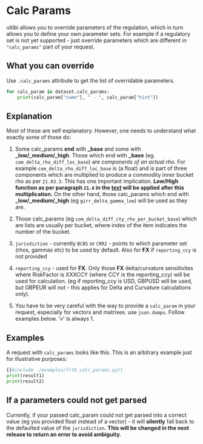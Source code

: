# Calc Params

ultibi allows you to override parameters of the regulation, which in turn allows you to define your own parameter sets. For example if a regulatory set is not yet supported - just override parameters which are different in `"calc_params"` part of your request.

## What you can override

Use `.calc_params` attribute to get the list of overridable parameters.

```python
for calc_param in dataset.calc_params:
    print(calc_param["name"], " - ", calc_param["hint"])
```

## Explanation

Most of these are self explanatory. However, one needs to understand what exactly some of those do:

1. Some calc_params **end** with **\_base** and some with **\_low/\_medium/\_high**. Those which end with **\_base** (eg. `com_delta_rho_diff_loc_base`) are *components of an actual rho*. For example `com_delta_rho_diff_loc_base` is (a float) and is part of three components which are multiplied to produce a commodity inner bucket rho as per `21.83.3`. This has one important implication. **Low/High function as per paragraph `21.6` in the [text](https://www.bis.org/bcbs/publ/d457.pdf) will be applied after this multiplication.** On the other hand, those calc_params which end with **\_low/\_medium/\_high** (eg `girr_delta_gamma_low`) will be used as they are.

1. Those calc_params (eg `com_delta_diff_cty_rho_per_bucket_base`) which are lists are usually per bucket, where index of the item indicates the number of the bucket.

1. `jurisdiction` - currently `BCBS` or `CRR2` - points to which parameter set (rhos, gammas etc) to be used by default. Also for **FX** if `reporting_ccy` is not provided

1. `reporting_ccy` - used for **FX**. Only those **FX** delta/curvature sensitivites where RiskFactor is XXXCCY (where CCY is the reporting_ccy) will be used for calculation. (eg if reporting_ccy is USD, GBPUSD will be used, but GBPEUR will not - this applies for Delta and Curvature calculations only).

1. You have to be very careful with the way to provide a `calc_param` in your request, especially for vectors and matrixes. use `json.dumps`. Follow examples below. 'v' is always 1.

## Examples

A request with `calc_params` looks like this. This is an arbitrary example just for illustrative purposes:

```python
{{#include ./examples/frtb_calc_params.py}}
print(result1)
print(result2)
```

## If a parameters could not get parsed

Currently, if your passed calc_param could not get parsed into a correct value (eg you provided float instead of a vector) - it will **silently** fall back to the defaulted value of the `jurisdiction`. **This will be changed in the next release to return an error to avoid ambiguity**.
